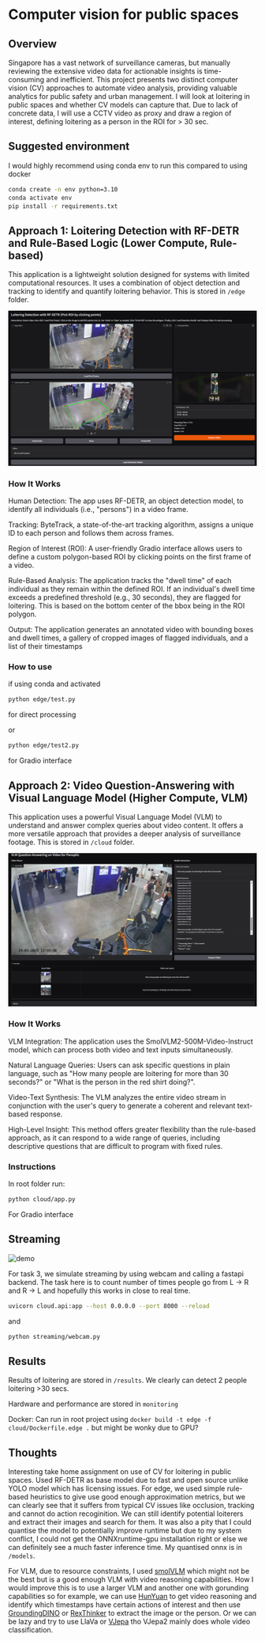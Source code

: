 # Computer vision for public spaces

## Overview

Singapore has a vast network of surveillance cameras, but manually reviewing the extensive video data for actionable insights is time-consuming and inefficient. This project presents two distinct computer vision (CV) approaches to automate video analysis, providing valuable analytics for public safety and urban management. I will look at loitering in public spaces and whether CV models can capture that. Due to lack of concrete data, I will use a CCTV video as proxy and draw a region of interest, defining loitering as a person in the ROI for > 30 sec.

## Suggested environment

I would highly recommend using conda env to run this compared to using docker

```bash
conda create -n env python=3.10
conda activate env
pip install -r requirements.txt
```

## Approach 1: Loitering Detection with RF-DETR and Rule-Based Logic (Lower Compute, Rule-based)

This application is a lightweight solution designed for systems with limited computational resources. It uses a combination of object detection and tracking to identify and quantify loitering behavior. This is stored in ```/edge``` folder.

![edge](assets/edge_gradio.png)

### How It Works

Human Detection: The app uses RF-DETR, an object detection model, to identify all individuals (i.e., "persons") in a video frame.

Tracking: ByteTrack, a state-of-the-art tracking algorithm, assigns a unique ID to each person and follows them across frames.

Region of Interest (ROI): A user-friendly Gradio interface allows users to define a custom polygon-based ROI by clicking points on the first frame of a video.

Rule-Based Analysis: The application tracks the "dwell time" of each individual as they remain within the defined ROI. If an individual's dwell time exceeds a predefined threshold (e.g., 30 seconds), they are flagged for loitering. This is based on the bottom center of the bbox being in the ROI polygon.

Output: The application generates an annotated video with bounding boxes and dwell times, a gallery of cropped images of flagged individuals, and a list of their timestamps

### How to use

if using conda and activated
```bash
python edge/test.py
```
for direct processing

or 
```bash
python edge/test2.py
```
for Gradio interface


## Approach 2: Video Question-Answering with Visual Language Model (Higher Compute, VLM)

This application uses a powerful Visual Language Model (VLM) to understand and answer complex queries about video content. It offers a more versatile approach that provides a deeper analysis of surveillance footage. This is stored in ```/cloud``` folder.

![cloud](assets/cloud_gradio.png)

### How It Works

VLM Integration: The application uses the SmolVLM2-500M-Video-Instruct model, which can process both video and text inputs simultaneously.

Natural Language Queries: Users can ask specific questions in plain language, such as "How many people are loitering for more than 30 seconds?" or "What is the person in the red shirt doing?".

Video-Text Synthesis: The VLM analyzes the entire video stream in conjunction with the user's query to generate a coherent and relevant text-based response.

High-Level Insight: This method offers greater flexibility than the rule-based approach, as it can respond to a wide range of queries, including descriptive questions that are difficult to program with fixed rules.

### Instructions

In root folder run:

```bash
python cloud/app.py
```

For Gradio interface

## Streaming

![demo](assets/stream.gif)


For task 3, we simulate streaming by using webcam and calling a fastapi backend. The task here is to count number of times people go from L -> R and R -> L and hopefully this works in close to real time.

```bash
uvicorn cloud.api:app --host 0.0.0.0 --port 8000 --reload  
```

and

```bash
python streaming/webcam.py
```

## Results 

Results of loitering are stored in ```/results```. We clearly can detect 2 people loitering >30 secs.

Hardware and performance are stored in  ```monitoring```

Docker: Can run in root project using ```docker build -t edge -f cloud/Dockerfile.edge .``` but might be wonky due to GPU?

## Thoughts

Interesting take home assignment on use of CV for loitering in public spaces. Used RF-DETR as base model due to fast and open source unlike YOLO model which has licensing issues. For edge, we used simple rule-based heuristics to give use good enough approximation metrics, but we can clearly see that it suffers from typical CV issues like occlusion, tracking and cannot do action recoginition. We can still identify potential loiterers and extract their images and search for them. It was also a pity that I could quantise the model to potentially improve runtime but due to my system conflict, I could not get the ONNXruntime-gpu installation right or else we can definitely see a much faster inference time. My quantised onnx is in ```/models```.

For VLM, due to resource constraints, I used [smolVLM](https://huggingface.co/HuggingFaceTB/SmolVLM2-500M-Video-Instruct) which might not be the best but is a good enough VLM with video reasoning capabilities. How I would improve this is to use a larger VLM and another one with gorunding capabilities so for example, we can use [HunYuan](https://huggingface.co/TencentARC/ARC-Hunyuan-Video-7B) to get video reasoning and identify which timestamps have certain actions of interest and then use [GroundingDINO](https://huggingface.co/IDEA-Research/grounding-dino-base) or [RexThinker](https://huggingface.co/IDEA-Research/Rex-Thinker-GRPO-7B) to extract the image or the person. Or we can be lazy and try to use LlaVa or [VJepa](https://ai.meta.com/vjepa/) tho VJepa2 mainly does whole video classification.


